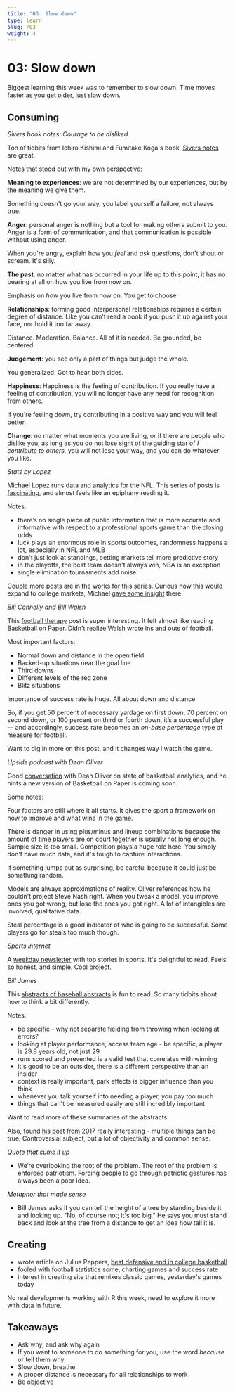 ```yaml
---
title: "03: Slow down"
type: learn
slug: /03
weight: 4
---
```


# 03: Slow down 

Biggest learning this week was to remember to slow down. Time moves faster as you get older, just slow down. 


## Consuming

*Sivers book notes: Courage to be disliked*

Ton of tidbits from Ichiro Kishimi and Fumitake Koga's book, [Sivers notes](https://sivers.org/book/Disliked) are great. 

Notes that stood out with my own perspective: 

**Meaning to experiences**: we are not determined by our experiences, but by the meaning we give them. 

Something doesn't go your way, you label yourself a failure, not always true. 

**Anger**: personal anger is nothing but a tool for making others submit to you. Anger is a form of communication, and that communication is possible without using anger.

When you're angry, explain how you *feel* and *ask questions*, don't shout or scream. It's silly. 

**The past**: no matter what has occurred in your life up to this point, it has no bearing at all on how you live from now on.

Emphasis on *how* you live from now on. You get to choose. 

**Relationships**: forming good interpersonal relationships requires a certain degree of distance. Like you can't read a book if you push it up against your face, nor hold it too far away.

Distance. Moderation. Balance. All of it is needed. Be grounded, be centered. 

**Judgement**: you see only a part of things but judge the whole. 

You generalized. Got to hear both sides. 

**Happiness**: Happiness is the feeling of contribution. If you really have a feeling of contribution, you will no longer have any need for recognition from others.

If you're feeling down, try contributing in a positive way and you will feel better. 

**Change**: no matter what moments you are living, or if there are people who dislike you, as long as you do not lose sight of the guiding star of *I contribute to others,* you will not lose your way, and you can do whatever you like.


*Stats by Lopez* 

Michael Lopez runs data and analytics for the NFL. This series of posts is [fascinating](http://statsbylopez.netlify.com/post/lessons-hidden-in-sports-betting-markets/), and almost feels like an epiphany reading it. 

Notes: 

- there’s no single piece of public information that is more accurate and informative with respect to a professional sports game than the closing odds
- luck plays an enormous role in sports outcomes, randomness happens a lot, especially in NFL and MLB
- don't just look at standings, betting markets tell more predictive story  
- in the playoffs, the best team doesn't always win, NBA is an exception 
- single elimination tournaments add noise 

Couple more posts are in the works for this series. Curious how this would expand to college markets, Michael [gave some insight](https://twitter.com/StatsbyLopez/status/1035322286356811776) there. 

*Bill Connelly and Bill Walsh* 

This [football therapy](https://www.sbnation.com/nfl/2018/8/29/17337240/2018-nfl-preview-advance-stats-data-offense-defense-football-by-the-numbers) post is super interesting. It felt almost like reading Basketball on Paper. Didn't realize Walsh wrote ins and outs of football. 

Most important factors: 

- Normal down and distance in the open field
- Backed-up situations near the goal line
- Third downs
- Different levels of the red zone
- Blitz situations

Importance of success rate is huge. All about down and distance: 

So, if you get 50 percent of necessary yardage on first down, 70 percent on second down, or 100 percent on third or fourth down, it’s a successful play — and accordingly, success rate becomes an *on-base percentage* type of measure for football.

Want to dig in more on this post, and it changes way I watch the game. 

*Upside podcast with Dean Oliver* 

Good [conversation](https://www.yurview.com/upside-podcast/dean-oliver/?utm_campaign=Sports%20-%20July%202018&utm_content=76519732&utm_medium=social&utm_source=twitter) with Dean Oliver on state of basketball analytics, and he hints a new version of Basketball on Paper is coming soon. 

Some notes: 

Four factors are still where it all starts. It gives the sport a framework on how to improve and what wins in the game. 

There is danger in using plus/minus and lineup combinations because the amount of time players are on court together is usually not long enough. Sample size is too small. Competition plays a huge role here. You simply don't have much data, and it's tough to capture interactions. 

If something jumps out as surprising, be careful because it could just be something random. 

Models are always approximations of reality. Oliver references how he couldn't project Steve Nash right. When you tweak a model, you improve ones you got wrong, but lose the ones you got right. A lot of intangibles are involved, qualitative data. 

Steal percentage is a good indicator of who is going to be successful. Some players go for steals too much though. 

*Sports internet* 

A [weekday newsletter](https://today.sportsinternet.co/) with top stories in sports. It's delightful to read. Feels so honest, and simple. Cool project. 

*Bill James* 

This [abstracts of baseball abstracts](http://baseballanalysts.com/archives/2004/11/abstracts_from_19.php) is fun to read. So many tidbits about how to think a bit differently. 

Notes:  

- be specific - why not separate fielding from throwing when looking at errors? 
- looking at player performance, access team age - be specific, a player is 29.8 years old, not just 29
- runs scored and prevented is a valid test that correlates with winning 
- it's good to be an outsider, there is a different perspective than an insider 
- context is really important, park effects is bigger influence than you think 
- whenever you talk yourself into needing a player, you pay too much 
- things that can't be measured easily are still incredibly important 

Want to read more of these summaries of the abstracts. 

Also, found [his post from 2017 really interesting](https://www.billjamesonline.com/two_unrelated_essays/) - multiple things can be true. Controversial subject, but a lot of objectivity and common sense. 

*Quote that sums it up* 

- We’re overlooking the root of the problem. The root of the problem is enforced patriotism.   Forcing people to go through patriotic gestures has always been a poor idea.

*Metaphor that made sense* 

- Bill James asks if you can tell the height of a tree by standing beside it and looking up. "No, of course not; it's too big." He says you must stand back and look at the tree from a distance to get an idea how tall it is.

## Creating

- wrote article on Julius Peppers, [best defensive end in college basketball](https://fyi.dadgumboxscores.com/julius-frazier-peppers/)
- fooled with football statistics some, charting games and success rate 
- interest in creating site that remixes classic games, yesterday's games today 

No real developments working with R this week, need to explore it more with data in future. 

## Takeaways 

- Ask why, and ask why again 
- If you want to someone to do something for you, use the word *because* or tell them why
- Slow down, breathe 
- A proper distance is necessary for all relationships to work
- Be objective 